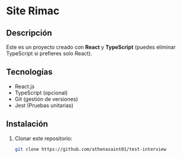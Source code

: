 # Site Rimac

## Descripción

Este es un proyecto creado con **React** y **TypeScript** (puedes eliminar TypeScript si prefieres solo React).

## Tecnologías

- React.js
- TypeScript (opcional)
- Git (gestión de versiones)
- Jest (Pruebas unitarias)

## Instalación

1. Clonar este repositorio:
   ```bash
   git clone https://github.com/athenasaint01/test-interview
   ```
